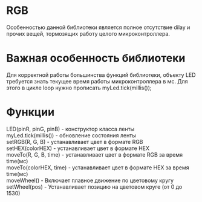 # RGB
Особенностью данной библиотеки является полное отсутствие dilay и прочих вещей, тормозящих работу целого микроконтроллера.
# Важная особенность библиотеки
Для корректной работы большинства функций библиотеки, объекту LED требуется знать текущее время работы микроконтроллера в мс. Для этого в цикле loop нужно прописать myLed.tick(millis());
# Функции
LED(pinR, pinG, pinB) - конструктор класса ленты  
myLed.tick(millis()) - обновление состояния ленты  
setRGB(R, G, B) - устанавливает цвет в формате RGB  
setHEX(colorHEX) -  устанавливает цвет в формате HEX  
moveTo(R, G, B, time) - устанавливает цвет в формате RGB за время time(мс)  
moveTo(colorHEX, time) - устанавливает цвет в формате HEX за время time(мс)  
moveWheel() - Включает плавное движение по цветовому кругу  
setWheel(pos) - Устанавливает позицию на цветовом круге (от 0 до 1530)  
